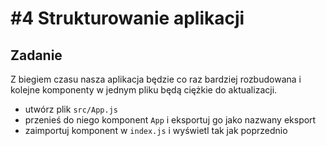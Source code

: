 # #4 Strukturowanie aplikacji

## Zadanie

Z biegiem czasu nasza aplikacja będzie co raz bardziej rozbudowana i kolejne komponenty w jednym pliku będą ciężkie do aktualizacji.

- utwórz plik `src/App.js`
- przenieś do niego komponent `App` i eksportuj go jako nazwany eksport
- zaimportuj komponent w `index.js` i wyświetl tak jak poprzednio
